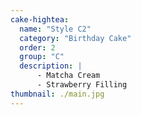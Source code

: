```yaml
---
cake-hightea:
  name: "Style C2"
  category: "Birthday Cake"
  order: 2
  group: "C"
  description: |
      - Matcha Cream
      - Strawberry Filling
thumbnail: ./main.jpg
---
```

